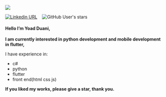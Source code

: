 <p >
  <img src="https://i.ibb.co/hgCwZ7H/YOAD-DUANI-2.png"/>
</p>

[![Linkedin URL](https://img.shields.io/twitter/url?label=LinkedIn&logo=LinkedIn&style=social&url=https%3A%2F%2Fwww.linkedin.com%2Fin%2Fyoad-duani-1b58091b3%2F)](https://www.linkedin.com/in/yoad-duani-1b58091b3/) &nbsp;&nbsp; ![GitHub User's stars](https://img.shields.io/github/stars/Yoad-Duani?style=social)
 







#### Hello I’m Yoad Duani,

**I am currently interested in python development  and mobile development in flutter,**

I have experience in:
* c#
* python
* flutter
* front end(html css js)

**If you liked my works, please give a star, thank you.**

<!---
Yoad-Duani/Yoad-Duani is a ✨ special ✨ repository because its `README.md` (this file) appears on your GitHub profile.
You can click the Preview link to take a look at your changes.
--->
